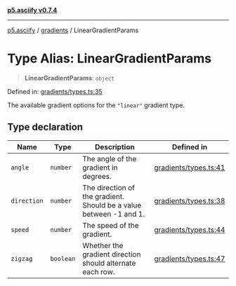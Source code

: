 [**p5.asciify v0.7.4**](../../../README.md)

***

[p5.asciify](../../../README.md) / [gradients](../README.md) / LinearGradientParams

# Type Alias: LinearGradientParams

> **LinearGradientParams**: `object`

Defined in: [gradients/types.ts:35](https://github.com/humanbydefinition/p5.asciify/blob/99ff78fc13b1ab2e7b69f99d4dfd8409113decf3/src/lib/gradients/types.ts#L35)

The available gradient options for the `"linear"` gradient type.

## Type declaration

| Name | Type | Description | Defined in |
| ------ | ------ | ------ | ------ |
| <a id="angle"></a> `angle` | `number` | The angle of the gradient in degrees. | [gradients/types.ts:41](https://github.com/humanbydefinition/p5.asciify/blob/99ff78fc13b1ab2e7b69f99d4dfd8409113decf3/src/lib/gradients/types.ts#L41) |
| <a id="direction"></a> `direction` | `number` | The direction of the gradient. Should be a value between -1 and 1. | [gradients/types.ts:38](https://github.com/humanbydefinition/p5.asciify/blob/99ff78fc13b1ab2e7b69f99d4dfd8409113decf3/src/lib/gradients/types.ts#L38) |
| <a id="speed"></a> `speed` | `number` | The speed of the gradient. | [gradients/types.ts:44](https://github.com/humanbydefinition/p5.asciify/blob/99ff78fc13b1ab2e7b69f99d4dfd8409113decf3/src/lib/gradients/types.ts#L44) |
| <a id="zigzag"></a> `zigzag` | `boolean` | Whether the gradient direction should alternate each row. | [gradients/types.ts:47](https://github.com/humanbydefinition/p5.asciify/blob/99ff78fc13b1ab2e7b69f99d4dfd8409113decf3/src/lib/gradients/types.ts#L47) |
